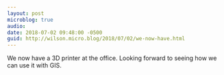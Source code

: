 ```yaml
---
layout: post
microblog: true
audio: 
date: 2018-07-02 09:48:00 -0500
guid: http://wilson.micro.blog/2018/07/02/we-now-have.html
---
```

We now have a 3D printer at the office. Looking forward to seeing how we can use it with GIS.
